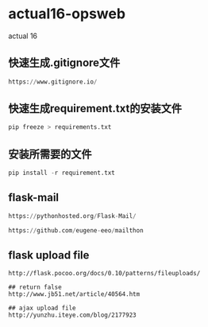 # actual16-opsweb
actual 16


## 快速生成.gitignore文件

```python
https://www.gitignore.io/
```

## 快速生成requirement.txt的安装文件

```python
pip freeze > requirements.txt
```

## 安装所需要的文件

```python
pip install -r requirement.txt
```


## flask-mail

```python
https://pythonhosted.org/Flask-Mail/

https://github.com/eugene-eeo/mailthon
```


## flask upload file
```
http://flask.pocoo.org/docs/0.10/patterns/fileuploads/
```



```
## return false
http://www.jb51.net/article/40564.htm

## ajax upload file
http://yunzhu.iteye.com/blog/2177923
```
